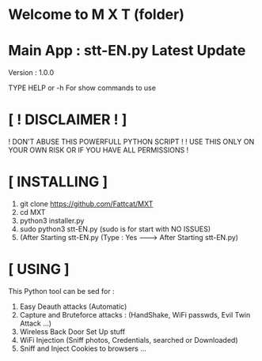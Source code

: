 # Welcome to M X T (folder)

# Main App : stt-EN.py Latest Update

Version : 1.0.0

TYPE HELP or -h For show commands to use

# [ ! DISCLAIMER ! ]

! DON'T ABUSE THIS POWERFULL PYTHON SCRIPT !
! USE THIS ONLY ON YOUR OWN RISK OR IF YOU HAVE ALL PERMISSIONS !

# [ INSTALLING ]

1. git clone https://github.com/Fattcat/MXT
2. cd MXT
3. python3 installer.py
4. sudo python3 stt-EN.py      (sudo is for start with NO ISSUES)
5. (After Starting stt-EN.py   (Type : Yes ---> After Starting stt-EN.py)

# [ USING ]
This Python tool can be sed for :
1. Easy Deauth attacks (Automatic)
2. Capture and Bruteforce attacks : (HandShake, WiFi passwds, Evil Twin Attack ...)
3. Wireless Back Door Set Up stuff
4. WiFi Injection (Sniff photos, Credentials, searched or Downloaded)
5. Sniff and Inject Cookies to browsers ...
